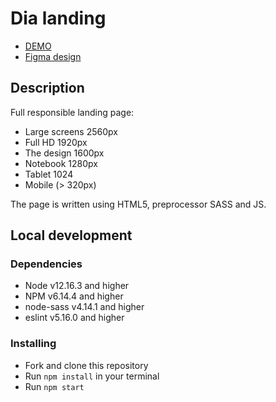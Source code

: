 
# Dia landing
- [DEMO](https://addkiwi.github.io/dia-landing/)
- [Figma design](https://www.figma.com/file/7qwsWggv9BAxMi2VPhBuPr/Air-(formerly-Dia))

## Description

Full responsible landing page:
- Large screens 2560px
- Full HD 1920px
- The design 1600px
- Notebook 1280px
- Tablet 1024
- Mobile (> 320px)

The page is written using HTML5, preprocessor SASS and JS.
## Local development

### Dependencies
* Node v12.16.3 and higher
* NPM v6.14.4 and higher
* node-sass v4.14.1 and higher
* eslint v5.16.0 and higher



### Installing
* Fork and clone this repository
* Run `npm install` in your terminal
* Run `npm start`
